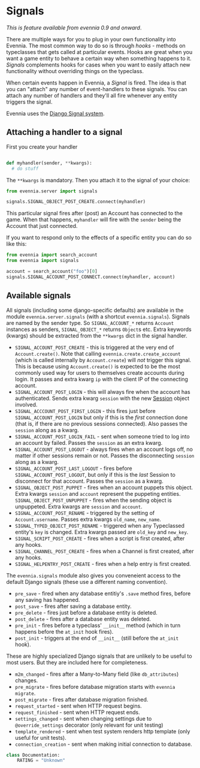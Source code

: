 # Signals


_This is feature available from evennia 0.9 and onward_.

There are multiple ways for you to plug in your own functionality into Evennia.
The most common way to do so is through *hooks* - methods on typeclasses that
gets called at particular events. Hooks are great when you want a game entity
to behave a certain way when something happens to it. _Signals_ complements
hooks for cases when you want to easily attach new functionality without
overriding things on the typeclass.

When certain events happen in Evennia, a _Signal_ is fired. The idea is that
you can "attach" any number of event-handlers to these signals. You can attach
any number of handlers and they'll all fire whenever any entity triggers the
signal.

Evennia uses the [Django Signal system](https://docs.djangoproject.com/en/2.2/topics/signals/).


## Attaching a handler to a signal

First you create your handler

```python

def myhandler(sender, **kwargs):
  # do stuff

```

The `**kwargs` is mandatory. Then you attach it to the signal of your choice:

```python
from evennia.server import signals

signals.SIGNAL_OBJECT_POST_CREATE.connect(myhandler)

```

This particular signal fires after (post) an Account has connected to the game.
When that happens, `myhandler` will fire with the `sender` being the Account that just connected.

If you want to respond only to the effects of a specific entity you can do so
like this:

```python
from evennia import search_account
from evennia import signals

account = search_account("foo")[0]
signals.SIGNAL_ACCOUNT_POST_CONNECT.connect(myhandler, account)
```

## Available signals

All signals (including some django-specific defaults) are available in the module `evennia.server.signals`
(with a shortcut `evennia.signals`). Signals are named by the sender type. So `SIGNAL_ACCOUNT_*` returns
`Account` instances as senders, `SIGNAL_OBJECT_*` returns `Object`s etc. Extra keywords (kwargs) should
be extracted from the `**kwargs` dict in the signal handler.

- `SIGNAL_ACCOUNT_POST_CREATE` - this is triggered at the very end of `Account.create()`. Note that
  calling `evennia.create.create_account` (which is called internally by `Account.create`) will *not*
  trigger this signal. This is because using `Account.create()` is expected to be the most commonly
  used way for users to themselves create accounts during login. It passes and extra kwarg `ip` with
  the client IP of the connecting account.
- `SIGNAL_ACCOUNT_POST_LOGIN` - this will always fire when the account has authenticated.  Sends
  extra kwarg `session` with the new [Session](../../evennia_core/system/sessions/Sessions) object involved.
- `SIGNAL_ACCCOUNT_POST_FIRST_LOGIN` - this fires just before `SIGNAL_ACCOUNT_POST_LOGIN` but only if
  this is the *first* connection done (that is, if there are no previous sessions connected). Also
  passes the `session` along as a kwarg.
- `SIGNAL_ACCOUNT_POST_LOGIN_FAIL` - sent when someone tried to log into an account by failed. Passes
  the `session` as an extra kwarg.
- `SIGNAL_ACCOUNT_POST_LOGOUT` - always fires when an account logs off, no matter if other sessions
  remain or not. Passes the disconnecting `session` along as a kwarg.
- `SIGNAL_ACCOUNT_POST_LAST_LOGOUT` - fires before `SIGNAL_ACCOUNT_POST_LOGOUT`, but only if this is
  the *last* Session to disconnect for that account. Passes the `session` as a kwarg.
- `SIGNAL_OBJECT_POST_PUPPET` - fires when an account puppets this object. Extra kwargs `session`
  and `account` represent the puppeting entities.
  `SIGNAL_OBJECT_POST_UNPUPPET` - fires when the sending object is unpuppeted. Extra kwargs are
  `session` and `account`.
- `SIGNAL_ACCOUNT_POST_RENAME` - triggered by the setting of `Account.username`. Passes extra
  kwargs `old_name`, `new_name`.
- `SIGNAL_TYPED_OBJECT_POST_RENAME` - triggered when any Typeclassed entity's `key` is changed. Extra
  kwargs passed are `old_key` and `new_key`.
- `SIGNAL_SCRIPT_POST_CREATE` - fires when a script is first created, after any hooks.
- `SIGNAL_CHANNEL_POST_CREATE` - fires when a Channel is first created, after any hooks.
- `SIGNAL_HELPENTRY_POST_CREATE` - fires when a help entry is first created.

The `evennia.signals` module also gives you conveneient access to the default Django signals (these use a
different naming convention).

- `pre_save` - fired when any database entitiy's `.save` method fires, before any saving has happened.
- `post_save` - fires after saving a database entity.
- `pre_delete` - fires just before a database entity is deleted.
- `post_delete` - fires after a database entity was deleted.
- `pre_init` - fires before a typeclass' `__init__` method (which in turn
  happens before the `at_init` hook fires).
- `post_init` - triggers at the end of `__init__`  (still before the `at_init` hook).

These are highly specialized Django signals that are unlikely to be useful to most users. But
they are included here for completeness.

- `m2m_changed` - fires after a Many-to-Many field (like `db_attributes`) changes.
- `pre_migrate` - fires before database migration starts with `evennia migrate`.
- `post_migrate` - fires after database migration finished.
- `request_started` - sent when HTTP request begins.
- `request_finished` - sent when HTTP request ends.
- `settings_changed` - sent when changing settings due to `@override_settings`
  decorator (only relevant for unit testing)
- `template_rendered` - sent when test system renders http template (only useful for unit tests).
- `connection_creation` - sent when making initial connection to database.

```python
class Documentation:
    RATING = "Unknown"
```